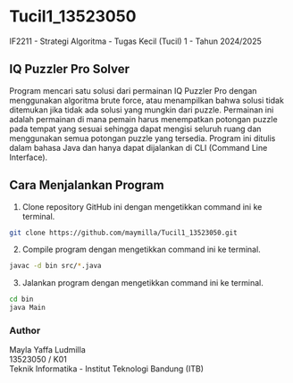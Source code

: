 # Tucil1_13523050
IF2211 - Strategi Algoritma - Tugas Kecil (Tucil) 1 - Tahun 2024/2025

## IQ Puzzler Pro Solver
Program mencari satu solusi dari permainan IQ Puzzler Pro dengan menggunakan algoritma brute force, atau menampilkan bahwa solusi tidak ditemukan jika tidak ada solusi yang mungkin dari puzzle. Permainan ini adalah permainan di mana pemain harus menempatkan potongan puzzle pada tempat yang sesuai sehingga dapat mengisi seluruh ruang dan menggunakan semua potongan puzzle yang tersedia. Program ini ditulis dalam bahasa Java dan hanya dapat dijalankan di CLI (Command Line Interface).

## Cara Menjalankan Program
1. Clone repository GitHub ini dengan mengetikkan command ini ke terminal.
```bash
git clone https://github.com/maymilla/Tucil1_13523050.git
```

2. Compile program dengan mengetikkan command ini ke terminal.
```bash
javac -d bin src/*.java
```

3. Jalankan program dengan mengetikkan command ini ke terminal.
```bash
cd bin
java Main
```
### Author
Mayla Yaffa Ludmilla
<br>
13523050 / K01
<br>
Teknik Informatika - Institut Teknologi Bandung (ITB)
